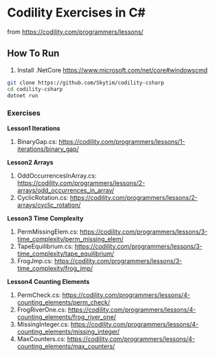 # Codility Exercises in C&#35; #

from https://codility.com/programmers/lessons/

## How To Run

1. Install .NetCore https://www.microsoft.com/net/core#windowscmd

```bash
git clone https://github.com/Skytim/codility-csharp
cd codility-csharp
dotnet run
```


### Exercises

**Lesson1 Iterations**

1. BinaryGap.cs: https://codility.com/programmers/lessons/1-iterations/binary_gap/

**Lesson2 Arrays**

1. OddOccurrencesInArray.cs: https://codility.com/programmers/lessons/2-arrays/odd_occurrences_in_array/
1. CyclicRotation.cs: https://codility.com/programmers/lessons/2-arrays/cyclic_rotation/


**Lesson3 Time Complexity**

1. PermMissingElem.cs: https://codility.com/programmers/lessons/3-time_complexity/perm_missing_elem/
1. TapeEquilibrium.cs: https://codility.com/programmers/lessons/3-time_complexity/tape_equilibrium/
1. FrogJmp.cs: https://codility.com/programmers/lessons/3-time_complexity/frog_jmp/


**Lesson4 Counting Elements**

1. PermCheck.cs: https://codility.com/programmers/lessons/4-counting_elements/perm_check/
1. FrogRiverOne.cs: https://codility.com/programmers/lessons/4-counting_elements/frog_river_one/
1. MissingInteger.cs: https://codility.com/programmers/lessons/4-counting_elements/missing_integer/
1. MaxCounters.cs: https://codility.com/programmers/lessons/4-counting_elements/max_counters/

